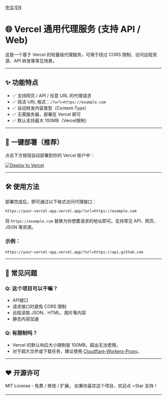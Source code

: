 [中文](https://github.com/fssxg/Vercel-Proxy/blob/main/README_%E4%B8%AD%E6%96%87.md)/[EN](https://github.com/fssxg/Vercel-Proxy/blob/main/README.md)

# 🌐 Vercel 通用代理服务 (支持 API / Web)

这是一个基于 Vercel 的轻量级代理服务，可用于绕过 CORS 限制、访问远程资源、API 转发等常见场景。

---

## ✨ 功能特点

- ✅ 支持网页 / API / 任意 URL 的代理请求
- ✅ 简洁 URL 格式：`/?url=https://example.com`
- ✅ 自动转发内容类型（Content-Type）
- ✅ 无需服务器，部署在 Vercel 即可
- ✅ 默认支持最大 100MB（Vercel限制）

---

## 🚀 一键部署（推荐）

点击下方按钮自动部署到你的 Vercel 账户中：

[![Deploy to Vercel](https://vercel.com/button)](https://vercel.com/new/import?s=https://github.com/fssxg/vercel-proxy)



---

## 🛠 使用方法

部署完成后，即可通过以下格式访问代理接口：

```
https://your-vercel-app.vercel.app/?url=https://example.com
```

将 `https://example.com` 替换为你想要请求的地址即可。支持常见 API、网页、JSON 等资源。

### 示例：

```
https://your-vercel-app.vercel.app/?url=https://api.github.com
```



---

## 🧠 常见问题

### Q: 这个项目可以干嘛？

- API接口
- 请求接口时避免 CORS 限制
- 远程读取 JSON、HTML、图片等内容
- 静态内容加速


### Q: 有限制吗？

- Vercel 的默认响应大小限制是 100MB，超出无法使用。
- 对于超大文件或下载任务，建议使用 [Cloudflare-Workers-Proxy](https://github.com/fssxg/Cloudflare-Workers-Proxy)。

---

## ❤️ 开源许可

MIT License - 免费 / 修改 / 扩展。
如果你喜欢这个项目，欢迎点 ⭐Star 支持！

---
